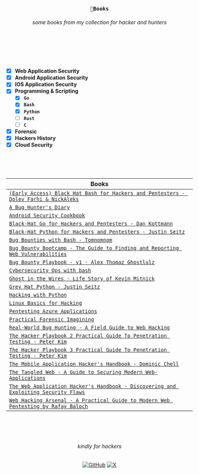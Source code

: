 <div align="center"><h3>
  
  `🔖Books`
  
</h3>

<h6>some books from my collection for hacker and hunters</h6>

</div>

<br>
<br>
<br>
<br>

<!--
<h3>
  
  [categories](https://github.com/1hehaq/books/new/main?filename=README.md#categories)

</h3>
-->

<div align="left">
  
- [x] **Web Application Security**
- [x] **Android Application Security**
- [x] **IOS Application Security**
- [x] **Programming & Scripting**
  - [x] **`Go`**
  - [x] **`Bash`**
  - [x] **`Python`**
  - [ ] **`Rust`**
  - [ ] **`C`**
- [x] **Forensic**
- [x] **Hackers History**
- [x] **Cloud Security**

</div>

<br>
<br>
<br>

<div align="center">
  
| **Books** |
|---------------|
| [`(Early Access) Black Hat Bash for Hackers and Pentesters - Dolev Farhi & NickAleks`](https://github.com/1hehaq/books/blob/main/(Early%20Access)%20Black%20Hat%20Bash%20for%20Hackers%20and%20Pentesters%20-%20Dolev%20Farhi%20%26%20NickAleks.pdf) |
| [`A Bug Hunter's Diary`](https://github.com/1hehaq/books/blob/main/A%20Bug%20Hunter's%20Diary.pdf) |
| [`Android Security Cookbook`](https://github.com/1hehaq/books/blob/main/Android%20Security%20Cookbook.pdf) |
| [`Black-Hat Go for Hackers and Pentesters - Dan Kottmann`](https://github.com/1hehaq/books/blob/main/Black-Hat%20Go%20for%20Hackers%20and%20Pentesters%20-%20Dan%20Kottmann.pdf) |
| [`Black-Hat Python for Hackers and Pentesters - Justin Seitz`](https://github.com/1hehaq/books/blob/main/Black-Hat%20Python%20for%20Hackers%20and%20Pentesters%20-%20Justin%20Seitz.pdf) |
| [`Bug Bounties with Bash - Tomnomnom`](https://github.com/1hehaq/books/blob/main/Bug%20Bounties%20with%20Bash%20-%20Tomnomnom.pdf) |
| [`Bug Bounty Bootcamp - The Guide to Finding and Reporting Web Vulnerabilities`](https://github.com/1hehaq/books/blob/main/Bug%20Bounty%20Bootcamp%20-%20The%20Guide%20to%20Finding%20and%20Reporting%20Web%20Vulnerabilities.pdf) |
| [`Bug Bounty Playbook - v1 - Alex Thomaz Ghostlulz`](https://github.com/1hehaq/books/blob/main/Bug%20Bounty%20Playbook%20-%20v1%20-%20Alex%20Thomaz%20Ghostlulz.pdf) |
| [`Cybersecurity Ops with bash`](https://github.com/1hehaq/books/blob/main/Cybersecurity%20Ops%20with%20bash.pdf) |
| [`Ghost in the Wires - Life Story of Kevin Mitnick`](https://github.com/1hehaq/books/blob/main/Ghost%20in%20the%20Wires%20-%20Life%20Story%20of%20Kevin%20Mitnick.pdf) |
| [`Grey Hat Python - Justin Seitz`](https://github.com/1hehaq/books/blob/main/Grey%20Hat%20Python%20-%20Justin%20Seitz.pdf) |
| [`Hacking with Python`](https://github.com/1hehaq/books/blob/main/Hacking%20with%20Python.pdf) |
| [`Linux Basics for Hacking`](https://github.com/1hehaq/books/blob/main/Linux%20Basics%20for%20Hacking.pdf) |
| [`Pentesting Azure Applications`](https://github.com/1hehaq/books/blob/main/Pentesting%20Azure%20Applications.pdf) |
| [`Practical Forensic Imagining`](https://github.com/1hehaq/books/blob/main/Practical%20Forensic%20Imagining.pdf) |
| [`Real-World Bug Hunting - A Field Guide to Web Hacking`](https://github.com/1hehaq/books/blob/main/Real-World%20Bug%20Hunting%20-%20A%20Field%20Guide%20to%20Web%20Hacking.pdf) |
| [`The Hacker Playbook 2 Practical Guide To Penetration Testing - Peter Kim`](https://github.com/1hehaq/books/blob/main/The%20Hacker%20Playbook%202%20Practical%20Guide%20To%20Penetration%20Testing%20-%20Peter%20Kim.pdf) |
| [`The Hacker Playbook 3 Practical Guide To Penetration Testing - Peter Kim`](https://github.com/1hehaq/books/blob/main/The%20Hacker%20Playbook%203%20Practical%20Guide%20To%20Penetration%20Testing%20-%20Peter%20Kim.pdf) |
| [`The Mobile Application Hacker's Handbook - Dominic Chell`](https://github.com/1hehaq/books/blob/main/The%20Mobile%20Application%20Hacker's%20Handbook%20-%20Dominic%20Chell.pdf) |
| [`The Tangled Web - A Guide to Securing Modern Web-Applications`](https://github.com/1hehaq/books/blob/main/The%20Tangled%20Web%20-%20A%20Guide%20to%20Securing%20Modern%20Web-Applications.pdf) |
| [`The Web Application Hacker's Handbook - Discovering and Exploiting Security Flaws`](https://github.com/1hehaq/books/blob/main/The%20Web%20Application%20Hacker's%20Handbook%20-%20Discovering%20and%20Exploiting%20Security%20Flaws.pdf) |
| [`Web Hacking Arsenal - A Practical Guide to Modern Web Pentesting by Rafay Baloch`](https://github.com/1hehaq/books/blob/main/Web%20Hacking%20Arsenal%20-%20A%20Practical%20Guide%20to%20Modern%20Web%20Pentesting%20by%20Rafay%20Baloch.pdf) |

</div>


<br>
<br>
<br>

<h6 align="center">kindly for hackers</h6>


<div align="center">
  <a href="https://github.com/1hehaq"><img src="https://img.icons8.com/material-outlined/20/808080/github.png" alt="GitHub"></a>
  <a href="https://twitter.com/1hehaq"><img src="https://img.icons8.com/material-outlined/20/808080/twitter.png" alt="X"></a>
</div>
